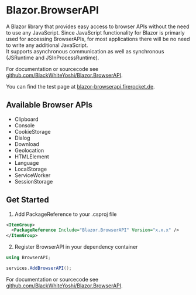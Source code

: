 # Blazor.BrowserAPI

A Blazor library that provides easy access to browser APIs without the need to use any JavaScript.
Since JavaScript functionality for Blazor is primarly used for accessing BrowserAPIs, for most applications there will be no need to write any additional JavaScript.  
It supports asynchronous communication as well as synchronous (JSRuntime and JSInProcessRuntime).

For documentation or sourcecode see [github.com/BlackWhiteYoshi/Blazor.BrowserAPI](https://github.com/BlackWhiteYoshi/Blazor.BrowserAPI).

You can find the test page at [blazor-browserapi.firerocket.de](https://blazor-browserapi.firerocket.de).


## Available Browser APIs

- Clipboard
- Console
- CookieStorage
- Dialog
- Download
- Geolocation
- HTMLElement
- Language
- LocalStorage
- ServiceWorker
- SessionStorage


## Get Started

1. Add PackageReference to your .csproj file

```xml
<ItemGroup>
  <PackageReference Include="Blazor.BrowserAPI" Version="x.x.x" />
</ItemGroup>
```

2. Register BrowserAPI in your dependency container

```csharp
using BrowserAPI;

services.AddBrowserAPI();
```


For documentation or sourcecode see [github.com/BlackWhiteYoshi/Blazor.BrowserAPI](https://github.com/BlackWhiteYoshi/Blazor.BrowserAPI).
